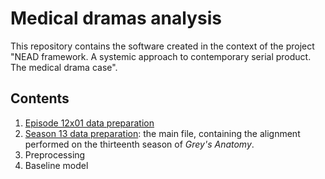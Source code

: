 # Medical dramas analysis

This repository contains the software created in the context of the project "NEAD framework. A systemic approach to contemporary serial product. The medical drama case". 

## Contents

1. [Episode 12x01 data preparation](https://github.com/TinfFoil/dar_tvseries/blob/main/episode_data_preparation.ipynb)
2. [Season 13 data preparation](https://github.com/TinfFoil/dar_tvseries/blob/main/season_data_preparation.ipynb): the main file, containing the alignment performed on the thirteenth season of *Grey's Anatomy*.
3. Preprocessing
4. Baseline model
